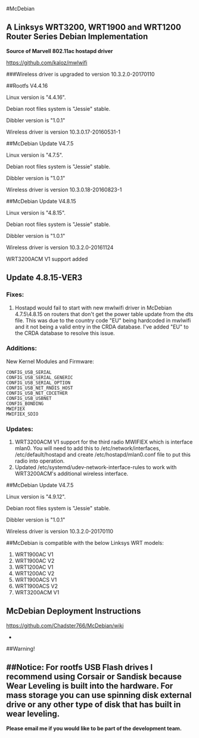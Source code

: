 #McDebian

## A Linksys WRT3200, WRT1900 and WRT1200 Router Series Debian Implementation

**Source of Marvell 802.11ac hostapd driver**

https://github.com/kaloz/mwlwifi

###Wireless driver is upgraded to version 10.3.2.0-20170110

##Rootfs V4.4.16

Linux version is "4.4.16".

Debian root files system is "Jessie" stable.

Dibbler version is "1.0.1"

Wireless driver is version 10.3.0.17-20160531-1

##McDebian Update V4.7.5

Linux version is "4.7.5".

Debian root files system is "Jessie" stable.

Dibbler version is "1.0.1"

Wireless driver is version 10.3.0.18-20160823-1

##McDebian Update V4.8.15

Linux version is "4.8.15".

Debian root files system is "Jessie" stable.

Dibbler version is "1.0.1"

Wireless driver is version 10.3.2.0-20161124

WRT3200ACM V1 support added

## Update 4.8.15-VER3

### Fixes:
1. Hostapd would fail to start with new mwlwifi driver in McDebian 4.7.5\4.8.15 on routers that don't get the power table update from the dts file. This was due to the country code "EU" being hardcoded in mwlwifi and it not being a valid entry in the CRDA database. I've added "EU" to the CRDA database to resolve this issue.

### Additions:

New Kernel Modules and Firmware:

```
CONFIG_USB_SERIAL
CONFIG_USB_SERIAL_GENERIC
CONFIG_USB_SERIAL_OPTION
CONFIG_USB_NET_RNDIS_HOST
CONFIG_USB_NET_CDCETHER
CONFIG_USB_USBNET
CONFIG_BONDING
MWIFIEX
MWIFIEX_SDIO
```

### Updates:

1. WRT3200ACM V1 support for the third radio MWIFIEX which is interface mlan0. You will need to add this to /etc/network/interfaces, /etc/default/hostapd and create /etc/hostapd/mlan0.conf file to put this radio into operation.
1. Updated /etc/systemd/udev-network-interface-rules to work with WRT3200ACM's additional wireless interface.

##McDebian Update V4.7.5

Linux version is "4.9.12".

Debian root files system is "Jessie" stable.

Dibbler version is "1.0.1"

Wireless driver is version 10.3.2.0-20170110

##McDebian is compatible with the below Linksys WRT models:

1. WRT1900AC V1
2. WRT1900AC V2
3. WRT1200AC V1
4. WRT1200AC V2
5. WRT1900ACS V1
6. WRT1900ACS V2
7. WRT3200ACM V1

## McDebian Deployment Instructions
https://github.com/Chadster766/McDebian/wiki

-
##Warning!

##Notice: For rootfs USB Flash drives I recommend using Corsair or Sandisk because Wear Leveling is built into the hardware. For mass storage you can use spinning disk external drive or any other type of disk that has built in wear leveling.
-

**Please email me if you would like to be part of the development team.**

